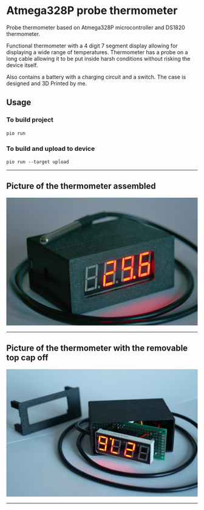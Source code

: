 # Atmega328P probe thermometer

Probe thermometer based on Atmega328P microcontroller and DS1820 thermometer.

Functional thermometer with a 4 digit 7 segment display allowing for displaying a wide range of temperatures. 
Thermometer has a probe on a long cable allowing it to be put inside harsh conditions without risking the device 
itself. 

Also contains a battery with a charging circuit and a switch. The case is designed and 3D Printed by me.
## Usage

### To build project
    pio run
### To build and upload to device
    pio run --target upload
* * *

## Picture of the thermometer assembled
![thermometer](img/thermometer.webp)

* * *
## Picture of the thermometer with the removable top cap off
![thermometer open](img/thermometer2.webp)

* * *
